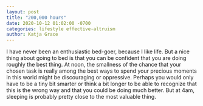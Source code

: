 ```yaml
---
layout: post
title: "200,000 hours"
date: 2020-10-12 01:02:00 -0700
categories: lifestyle effective-altruism
author: Katja Grace
---
```

I have never been an enthusiastic bed-goer, because I like life. But a nice thing about going to bed is that you can be confident that you are doing roughly the best thing. At noon, the smallness of the chance that your chosen task is really among the best ways to spend your precious moments in this world might be discouraging or oppressive. Perhaps you would only have to be a tiny bit smarter or think a bit longer to be able to recognize that this is the wrong way and that you could be doing much better. But at 4am, sleeping is probably pretty close to the most valuable thing.
